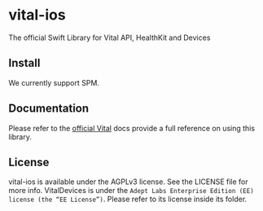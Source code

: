 # vital-ios

The official Swift Library for Vital API, HealthKit and Devices

## Install

We currently support SPM.

## Documentation

Please refer to the [official Vital](https://docs.tryvital.io/sdks/iOS) docs provide a full reference on using this library.

## License

vital-ios is available under the AGPLv3 license. See the LICENSE file for more info. VitalDevices is under the `Adept Labs Enterprise Edition (EE) license (the “EE License”)`. Please refer to its license inside its folder.
